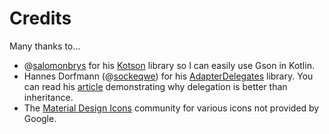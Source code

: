 # Credits

Many thanks to...

 - @[salomonbrys] for his [Kotson] library so I can easily use Gson in Kotlin.
 - Hannes Dorfmann (@[sockeqwe]) for his [AdapterDelegates] library. You can read his [article] demonstrating why delegation is better than inheritance.
 - The [Material Design Icons] community for various icons not provided by Google.

[salomonbrys]: https://github.com/salomonbrys
[Kotson]: https://github.com/salomonbrys/Kotson

[sockeqwe]: https://github.com/sockeqwe
[AdapterDelegates]: https://github.com/sockeqwe/AdapterDelegates
[article]: http://hannesdorfmann.com/android/adapter-delegates

[Material Design Icons]: https://materialdesignicons.com/
